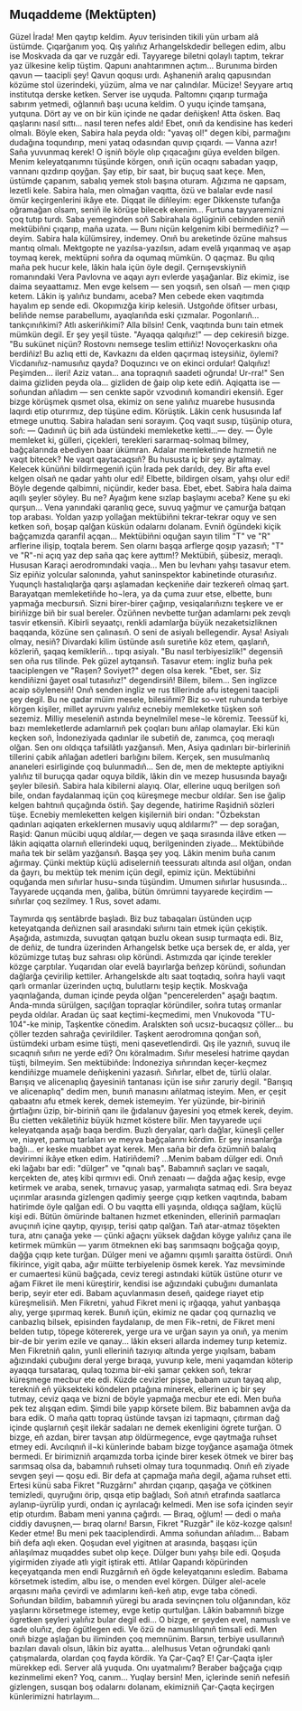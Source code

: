 ## Muqaddeme (Mektüpten)

Güzel İrada! Men qaytıp keldim. Ayuv terisinden tikili yün urbam alâ üstümde. Çıqarğanım yoq. Qış yalıñız Arhangelskdedir bellegen edim, albu ise Moskvada da qar ve ruzgâr edi. Tayyarege biletni qolaylı taptım, tekrar yaz ülkesine kelip tüştim. Qapunı anahtarımnen açtım... Burunıma birden qavun — taacipli şey! Qavun qoqusı urdı. Aşhaneniñ aralıq qapusından közüme stol üzerindeki, yüzüm, alma ve nar çalındılar. Mücize!
Seyyare artıq institutqa derske ketken. Server ise uyquda. Paltomnı çıqarıp turmağa sabırım yetmedi, oğlannıñ başı ucuna keldim. O yuqu içinde tamşana, yutquna. Dört ay ve on bir kün içinde ne qadar deñişken! Atta ösken. Baq qaşlarını nasıl sıttı... nasıl teren nefes aldı! Ebet, onıñ da kendisine has kederi olmalı.
Böyle eken, Sabira hala peyda oldı: "yavaş ol!" degen kibi, parmağını dudağına toqundırıp, meni yataq odasından quvıp çıqardı. 
—   Vanna azır! Saña yuvunmaq kerek! 
O işniñ böyle olıp çıqacağını güya evelden bilgen. Menim keleyatqanımnı tüşünde körgen, onıñ içün ocaqnı sabadan yaqıp, vannanı qızdırıp qoyğan.
Şay etip, bir saat, bir buçuq saat keçe. Men, üstümde çapanım, sabalıq yemek stolı başına oturam. Ağızıma ne qapsam, lezetli kele. Sabira hala, men olmağan vaqıtta, özü ve balalar evde nasıl ömür keçirgenlerini ikâye ete. Diqqat ile diñleyim: eger Dikkenste tufanğa oğramağan olsam, seniñ ile körüşe bilecek ekenim... Furtuna tayyaremizni çoq tutıp turdı.
Saba yemeginden soñ Sabirahala öglüginiñ cebinden seniñ mektübiñni çıqarıp, maña uzata.
— Bunı niçün kelgenim kibi bermediñiz? — deyim. Sabira hala külümsirey, indemey. Onıñ bu areketinde özüne mahsus mantıq olmalı. Mektgopte ne yazılsa-yazılsın, adam evelâ yıqanmaq ve aşap toymaq kerek, mektüpni soñra da oqumaq mümkün. O qaçmaz. Bu qılıq maña pek hucur kele, lâkin hala içün öyle degil.
Çernışevskiyniñ romanındaki Vera Pavlovna ve aqayı ayrı evlerde yaşağanlar. Biz ekimiz, ise daima seyaattamız. Men evge kelsem — sen yoqsıñ, sen olsañ — men çıqıp ketem. Lâkin iş yalıñız bundamı, aceba?
Men cebede eken vaqıtımda hayalım ep sende edi. Okopımızğa kirip kelesiñ. Ustgoñde öfitser urbası, beliñde nemse parabellumı, ayaqlarıñda eski çızmalar. Pogonlarıñ... tankçınıñkimi? Atlı askeriñkimi? Alla bilsin! Cenk, vaqıtında bunı tain etmek mümkün degil. Er şey yeşil tüste. "Ayaqqa qalqıñız!" — dep cekiresiñ bizge. "Bu sukünet niçün? Rostovnı nemsege teslim ettiñiz! Novoçerkasknı oña berdiñiz! Bu azlıq etti de, Kavkaznı da elden qaçırmaq isteysiñiz, öylemi? Vicdanıñız-namusıñız qayda? Doquzıncı ve on ekinci ordular! Qalqıñız! Peşimden... ileri! Aziz vatan... ana topraqnıñ saadeti oğrunda! Ur-rra!"
Sen daima gizliden peyda ola... gizliden de ğaip olıp kete ediñ. Aqiqatta ise — soñundan añladım — sen cenkte sapör vzvodınıñ komandiri ekensiñ. Eger bizge körüşmek qısmet olsa, ekimiz on sene yalıñız muarebe hususında laqırdı etip oturırmız, dep tüşüne edim. Körüştik. Lâkin cenk hususında laf etmege unuttıq.
Sabira haladan seni sorayım. Çoq vaqıt susıp, tüşünip otura, soñ:
— Qadınıñ üç biñ ada üstündeki memleketke ketti...— dey.
— Öyle memleket ki, gülleri, çiçekleri, terekleri sararmaq-solmaq bilmey, bağçalarında ebediyen baar ükümran. Adalar memleketinde hızmetiñ ne vaqıt bitecek? Ne vaqıt qaytacaqsıñ? Bu hususta iç bir şey aytalmay. Kelecek künüñni bildirmegeniñ içün İrada pek darıldı, dey. Bir afta evel kelgen olsañ ne qadar yahtı olur edi!
Elbette, bildirgen olsam, yahşı olur edi! Böyle degende qalbimni, niçündir, keder basa. Ebet, ebet. Sabira hala daima aqıllı şeyler söyley.
Bu ne? Ayağım kene sızlap başlaymı aceba? Kene şu eki qurşun... Vena yanındaki qaranlıq gece, suvuq yağmur ve çamurğa batqan top arabası.
Yoldan yazıp yollağan mektübiñni tekrar-tekrar oquy ve sen ketken soñ, boşap qalğan küskün odalarnı dolanam. Evniñ ögündeki kiçik bağçamızda qaranfil açqan... Mektübiñni oquğan sayın tilim "T" ve "R" arflerine ilişip, toqtala berem. Sen olarnı başqa arflerge qoşıp yazasıñ; "T" ve "R"-ni açıq yaz dep saña qaç kere ayttım!?
Mektübiñ, şübesiz, meraqlı. Hususan Karaçi aerodromındaki vaqia... Men bu levhanı yahşı tasavur etem. Siz epiñiz yolcular salonında, yahut saninspektor kabinetinde oturasıñız. Yuqunçlı hastalıqlarğa qarşı aşlamadan keçkeniñe dair tezkereñ olmaq şart. Barayatqan memleketiñde ho¬lera, ya da çuma zuur etse, elbette, bunı yapmağa mecbursıñ. Sizni birer-birer çağırıp, vesiqalarıñıznı teşkere ve er biriñizge biñ bir sual bereler.
Özüñnen nevbette turğan adamlarnı pek zevqlı tasvir etkensiñ. Kibirli seyaatçı, renkli adamlarğa büyük nezaketsizliknen baqqanda, közüne sen çalınasıñ. O seni de asiyalı bellegendir. Aysa! Asiyalı olmay, nesiñ?
Divardaki kilim üstünde asılı suretiñe köz etem, qaşlarıñ, közleriñ, şaqaq kemikleriñ... tıpqı asiyalı. "Bu nasıl terbiyesizlik!" degensiñ sen oña rus tilinde. Pek güzel aytqansıñ. Tasavur etem: ingliz buña pek taaciplengen ve "Raşen? Soviyet?" degen olsa kerek. "Ebet, ser. Siz kendiñizni ğayet osal tutasıñız!" degendirsiñ! Bilem, bilem... Sen inglizce acaip söylenesiñ! Onıñ senden ingliz ve rus tillerinde afu istegeni taacipli şey degil.
Bu ne qadar müim mesele, bilesiñmi? Biz so¬vet ruhunda terbiye körgen kişiler, millet ayıruvnı yalıñız ecnebiy memleketke tüşken soñ sezemiz. Milliy meseleniñ astında beynelmilel mese¬le köremiz. Teessüf ki, bazı memleketlerde adamlarnıñ pek çoqları bunı añlap olamaylar.
Eki kün keçken soñ, İndoneziyada qadınlar ile subetiñ de, zanımca, çoq meraqlı olğan. Sen onı oldıqça tafsilâtlı yazğansıñ. Men, Asiya qadınları bir-birleriniñ tillerini çabik añlağan adetleri barlığını bilem. Kerçek, sen musulmanlıq ananeleri esirliginde çoq bulunmadıñ... Sen de, men de mektepte aptiyikni yalıñız til buruçqa qadar oquya bildik, lâkin din ve mezep hususında bayağı şeyler bilesiñ.
Sabira hala kibilerni alayıq. Olar, ellerine uquq berilgen soñ bile, ondan faydalanmaq içün çoq küreşmege mecbur oldılar. Sen ise ğalip kelgen bahtnıñ quçağında östiñ.
Şay degende, hatirime Raşidniñ sözleri tüşe. Ecnebiy memleketten kelgen kişilerniñ biri ondan: "Özbekstan qadınları aqiqaten erkeklernen musaviy uquq aldılarmı?" — dep sorağan, Raşid: Qanun mücibi uquq aldılar,— degen ve şaqa sırasında ilâve etken — lâkin aqiqatta olarnıñ ellerindeki uquq, berilgeninden ziyade...
Mektübiñde maña tek bir selâm yazğansıñ. Başqa şey yoq. Lâkin menim buña canım ağırmay. Çünki mektüp küçlü adiselerniñ teessuratı altında asıl olğan, ondan da ğayrı, bu mektüp tek menim içün degil, epimiz içün.
Mektübiñni oquğanda men sıñırlar husu¬sında tüşündim. Umumen sıñırlar hususında... Tayyarede uçqanda men, ğaliba, bütün ömrümni tayyarede keçirdim — sıñırlar çoq sezilmey. 
1 Rus, sovet adamı.

Taymırda qış sentâbrde başladı. Biz buz tabaqaları üstünden uçıp keteyatqanda deñiznen sail arasındaki sıñırnı tain etmek içün çekiştik. Aşağıda, astımızda, suvuqtan qatqan buzlu okean susıp turmaqta edi. Biz, de deñiz, de tundra üzerinden Arhangelsk betke uça bersek de, er alda, yer közümizge tutaş buz sahrası olıp köründi. Astımızda qar içinde terekler közge çarptılar. Yuqarıdan olar evelâ bayırlarğa beñzep köründi, soñundan dağlarğa çevirilip kettiler. Arhangelskde altı saat toqtadıq, soñra hayli vaqıt qarlı ormanlar üzerinden uçtıq, bulutlarnı teşip keçtik. Moskvağa yaqınlağanda, duman içinde peyda olğan "pencerelerden" aşağı baqtım. Anda-mında sürülgen, saçılğan topraqlar köründiler, soñra tutaş ormanlar peyda oldılar.
Aradan üç saat keçtimi-keçmedimi, men Vnukovoda "TU-104"-ke minip, Taşkentke cönedim. Aralskten soñ ucsız-bucaqsız çöller... bu çöller tezden sahrağa çevirildiler. Taşkent aerodromına qonğan soñ, üstümdeki urbam esime tüşti, meni qasevetlendirdi. Qış ile yaznıñ, suvuq ile sıcaqnıñ sıñırı ne yerde edi? Onı köralmadım.
Sıñır meselesi hatrime qaydan tüşti, bilmeyim. Sen mektübiñde: İndoneziya sıñırından keçer-keçmez kendiñizge muamele deñişkenini yazasıñ. Sıñırlar, elbet de, türlü olalar. Barışıq ve alicenaplıq ğayesiniñ tantanası içün ise sıñır zaruriy degil. "Barışıq ve alicenaplıq" dedim men, bunıñ manasını añlatmaq isteyim. Men, er çeşit qabaatnı afu etmek kerek, demek istemeyim. Yer yüzünde, bir-biriniñ ğırtlağını üzip, bir-biriniñ qanı ile ğıdalanuv ğayesini yoq etmek kerek, deyim. Bu cietten vekâletiñiz büyük hızmet köstere bilir.
Men tayyarede uçıi keleyatqanda aşağı baqa berdim. Buzlı deryalar, qarlı dağlar, küneşli çeller ve, niayet, pamuq tarlaları ve meyva bağçalarını kördim. Er şey insanlarğa bağlı... er keske muabbet ayat kerek.
Men saña bir defa özümniñ balalıq devirimni ikâye etken edim. Hatiriñdemi?
...Menim babam dülger edi. Onıñ eki lağabı bar edi: "dülger" ve "qınalı baş". Babamnıñ saçları ve saqalı, kerçekten de, ateş kibi qırmıvı edi. Onıñ zenaatı — dağda ağaç kesip, evge ketirmek ve araba, senek, tırnavuç yasap, yarmalıqta satmaq edi.
Sıra beyaz uçırımlar arasında gizlengen qadimiy şeerge çıqıp ketken vaqıtında, babam hatirimde öyle qalğan edi. O bu vaqıtta elli yaşında, oldıqça sağlam, küçlü kişi edi. Bütün ömürinde baltanen hızmet etkeninden, elleriniñ parmaqları avuçınıñ içine qaytıp, qıyışıp, terisi qatıp qalğan. Tañ atar-atmaz töşekten tura, atnı çanağa yeke — çünki ağaçnı yüksek dağdan köyge yalıñız çana ile ketirmek mümkün — yarım ötmeknen eki baş sarımsaqnı boğçağa qoyıp, dağğa çıqıp kete turğan.
Dülger meni ve ağamnı qışımlı şaraitta östürdi. Onıñ fikirince, yigit qaba, ağır müitte terbiyelenip ösmek kerek. Yaz mevsiminde er cumaertesi künü bağçada, ceviz teregi astındaki kütük üstüne oturır ve ağam Fikret ile meni küreştirir, kendisi ise ağızındaki çubuğını dumanlata berip, seyir eter edi. Babam açuvlanmasın deseñ, qaidege riayet etip küreşmelisiñ. Men Fikretni, yahud Fikret meni iç ırğaqqa, yahut yanbaşqa alıy, yerge şıpırmaq kerek. Bunıñ içün, ekimiz ne qadar çoq qurnazlıq ve canbazlıq bilsek, episinden faydalanıp, de men Fik¬retni, de Fikret meni belden tutıp, töpege kötererek, yerge ura ve urğan sayın ya onıñ, ya menim bir-de bir yerim ezile ve qanay... lâkin ekseri allarda indemey turıp ketemiz. Men Fikretniñ qalın, yunli elleriniñ tazıyıqı altında yerge yıqılsam, babam ağızındaki çubuğını deral yerge bıraqa, yuvurıp kele, meni yaqamdan köterip ayaqqa tursataraq, qulaq tozıma bir-eki şamar çekken soñ, tekrar küreşmege mecbur ete edi.
Küzde cevizler pişse, babam uzun tayaq alıp, terekniñ eñ yüksekteki köndelen pıtağına minerek, ellerinen iç bir şey tutmay, ceviz qaqa ve bizni de böyle yapmağa mecbur ete edi. Men buña pek tez alışqan edim. Şimdi bile yapıp körsete bilem.
Biz babamnen avğa da bara edik. O maña qattı topraq üstünde tavşan izi tapmaqnı, çıtırman dağ içinde quşlarnıñ çeşit ilekâr sadaları ne demek ekenligini ögrete turğan. O bizge, eñ azdan, birer tavşan atıp öldürmegence, evge qaytmağa ruhset etmey edi. Avcılıqnıñ il¬ki künlerinde babam bizge toyğance aşamağa ötmek bermedi. Er birimizniñ arqamızda torba içinde birer kesek ötmek ve birer baş sarımsaq olsa da, babamnıñ ruhseti olmay tura toqunmadıq.
Onıñ eñ ziyade sevgen şeyi — qoşu edi. Bir defa at çapmağa maña degil, ağama ruhset etti. Ertesi künü saba Fikret "Ruzgârnı" ahırdan çıqarıp, qaşağa ve çötkinen temizledi, quyruğını örip, qısqa etip bağladı, Soñ atnıñ etrafında saatlarca aylanıp-üyrülip yurdi, ondan iç ayrılacağı kelmedi. Men ise sofa içinden seyir etip oturdım.
Babam meni yanına çağırdı.
— Bıraq, oğlum! — dedi o maña ciddiy davuşnen,— bıraq olarnı! Barsın, Fikret "Ruzgâr" ile köz-kozge qalsın! Keder etme!
Bu meni pek taaciplendirdi. Amma soñundan añladım... Babam biñ defa aqlı eken. Qoşudan evel yigitnen at arasında, başqası içün añlaşılmaz muqaddes subet olıp keçe. Dülger bunı yahşı bile edi.
Qoşuda yigirmiden ziyade atlı yigit iştirak etti. Atlılar Qapandı köpürinden keçeyatqanda men endi Ruzgârnıñ eñ ögde keleyatqanını esledim. Babama körsetmek istedim, albu ise, o menden evel körgen. Dülger alel-acele arqasını maña çevirdi ve adımlarını keñ-keñ atıp, evge taba cönedi. Soñundan bildim, babamnıñ yüregi bu arada sevinçnen tolu olğanından, köz yaşlarını körsetmege istemey, evge ketip qurtulğan.
Lâkin babamnıñ bizge ögretken şeyleri yalıñız bular degil edi... O bizge, er şeyden evel, namuslı ve sade oluñız, dep ögütlegen edi. Ve özü de namuslılıqnıñ timsali edi.
Men onıñ bizge aşlağan bu iliminden çoq memnünim. Barsın, terbiye usullarınıñ bazıları davalı olsun, lâkin biz ayatta... alelhusus Vetan oğrundaki qanlı çatışmalarda, olardan çoq fayda kördik.
Ya Çar-Çaq? E! Çar-Çaqta işler mürekkep edi.
Server alâ yuquda. Onı uyatmalımı? Beraber bağçağa çıqıp kezinmelimi eken? Yoq, canım...
Yuqlay bersin!
Men, içlerinde seniñ nefesiñ gizlengen, susqan boş odalarnı dolanam, ekimizniñ Çar-Çaqta keçirgen künlerimizni hatırlayım...
